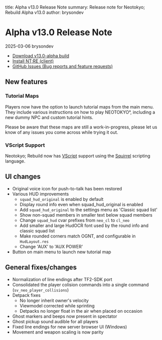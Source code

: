 title: Alpha v13.0 Release Note
summary: Release note for Neotokyo; Rebuild Alpha v13.0
author: brysondev

# Alpha v13.0 Release Note
2025-03-06 brysondev

* [Download v13.0-alpha build](https://github.com/NeotokyoRebuild/neo/releases/tag/v13.0-alpha)
* [Install NT;RE (client)](/guide/install/)
* [GitHub Issues (Bug reports and feature requests)](https://github.com/NeotokyoRebuild/neo/issues)

## New features

### Tutorial Maps

Players now have the option to launch tutorial maps from the main menu. They include various 
instructions on how to play NEOTOKYO°, including a new dummy NPC and custom tutorial hints.

Please be aware that these maps are still a work-in-progress, please let us know of any issues 
you come across while trying it out.

### VScript Support

Neotokyo; Rebuild now has [VScript](https://developer.valvesoftware.com/wiki/VScript) support using the [Squirrel](https://developer.valvesoftware.com/wiki/Squirrel) scripting language.

## UI changes

* Original voice icon for push-to-talk has been restored
* Various HUD improvements
    * `squad_hud_original` is enabled by default
    * Display round info even when squad_hud_original is enabled
    * Add `squad_hud_original` to the settings menu as 'Classic squad list'
    * Show non-squad members in smaller text below squad members
    * Change `squad_hud` cvar prefixes from `neo_cl` to `cl_neo`
    * Add smaller and large HudOCR font used by the round info and classic squad list
    * Make rounded corners match OGNT, and configurable in `HudLayout.res`
    * Change 'AUX' to 'AUX POWER'
* Button on main menu to launch new tutorial map

## General fixes/changes

* Normalization of line endings after TF2-SDK port
* Consolidated the player colision commands into a single command (`sv_neo_player_collisions`)
* Detpack fixes
    * No longer inherit owner's velocity
    * Viewmodel corrected while sprinting
    * Detpacks no longer float in the air when placed on occasion
* Ghost markers and beeps now present in spectator
* Ghost pickup sound audible for all players
* Fixed line endings for new server browser UI (Windows)
* Movement and weapon scaling is now parity
